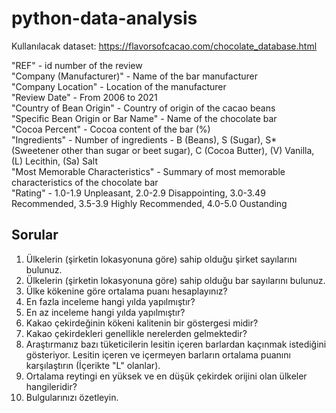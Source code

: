 # python-data-analysis
Kullanılacak dataset: https://flavorsofcacao.com/chocolate_database.html 
 

"REF" - id number of the review <br>
"Company (Manufacturer)" - Name of the bar manufacturer <br>
"Company Location" - Location of the manufacturer <br>
"Review Date" - From 2006 to 2021 <br>
"Country of Bean Origin" - Country of origin of the cacao beans<br> 
"Specific Bean Origin or Bar Name" - Name of the chocolate bar <br>
"Cocoa Percent" - Cocoa content of the bar (%) <br>
"Ingredients" -  Number of ingredients - B (Beans), S (Sugar), S* (Sweetener other than sugar or beet sugar), C (Cocoa Butter), (V) Vanilla, (L) Lecithin, (Sa) Salt <br>
"Most Memorable Characteristics" - Summary of most memorable characteristics of the chocolate bar <br>
"Rating" - 1.0-1.9 Unpleasant, 2.0-2.9 Disappointing, 3.0-3.49 Recommended, 3.5-3.9 Highly Recommended, 4.0-5.0 Oustanding 
 
 ## Sorular
 
1.	Ülkelerin (şirketin lokasyonuna göre) sahip olduğu şirket sayılarını bulunuz. 
2.	Ülkelerin (şirketin lokasyonuna göre) sahip olduğu bar sayılarını bulunuz. 
3.	Ülke kökenine göre ortalama puanı hesaplayınız? 
4.	En fazla inceleme hangi yılda yapılmıştır?  
5.	En az inceleme hangi yılda yapılmıştır?  
6.	Kakao çekirdeğinin kökeni kalitenin bir göstergesi midir? 
7.	Kakao çekirdekleri genellikle nerelerden gelmektedir? 
8.	Araştırmanız bazı tüketicilerin lesitin içeren barlardan kaçınmak istediğini gösteriyor. Lesitin içeren ve içermeyen barların ortalama puanını karşılaştırın (İçerikte "L" olanlar). 
9.	Ortalama reytingi en yüksek ve en düşük çekirdek orijini olan ülkeler hangileridir? 
10. Bulgularınızı özetleyin. 

